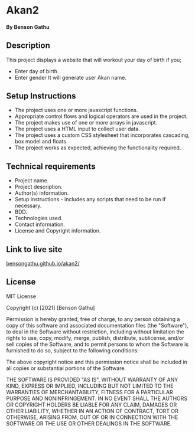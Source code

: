 # Akan2
#### By Benson Gathu
## Description
This project displays a website that will workout your day of birth if you;
* Enter day of birth
* Enter gender
It will generate user Akan name.
## Setup Instructions
* The project uses one or more javascript functions.
* Appropriate control flows and logical operators are used in the project.
* The project makes use of one or more arrays in javascript.
* The project uses a  HTML input to collect user data.
* The project uses a custom CSS stylesheet that incorporates cascading, box model and floats.
* The project works as expected, achieving the functionality required.
## Technical requirements
* Project name.
* Project description.
* Author(s) information.
* Setup instructions - includes any scripts that need to be run if necessary.
* BDD.
* Technologies used.
* Contact information.
* License and Copyright information.
## Link to live site
[bensongathu.github.io/akan2/](link)
## License
MIT License

Copyright (c) [2021] [Benson Gathu]

Permission is hereby granted, free of charge, to any person obtaining a copy
of this software and associated documentation files (the "Software"), to deal
in the Software without restriction, including without limitation the rights
to use, copy, modify, merge, publish, distribute, sublicense, and/or sell
copies of the Software, and to permit persons to whom the Software is
furnished to do so, subject to the following conditions:

The above copyright notice and this permission notice shall be included in all
copies or substantial portions of the Software.

THE SOFTWARE IS PROVIDED "AS IS", WITHOUT WARRANTY OF ANY KIND, EXPRESS OR
IMPLIED, INCLUDING BUT NOT LIMITED TO THE WARRANTIES OF MERCHANTABILITY,
FITNESS FOR A PARTICULAR PURPOSE AND NONINFRINGEMENT. IN NO EVENT SHALL THE
AUTHORS OR COPYRIGHT HOLDERS BE LIABLE FOR ANY CLAIM, DAMAGES OR OTHER
LIABILITY, WHETHER IN AN ACTION OF CONTRACT, TORT OR OTHERWISE, ARISING FROM,
OUT OF OR IN CONNECTION WITH THE SOFTWARE OR THE USE OR OTHER DEALINGS IN THE
SOFTWARE.
